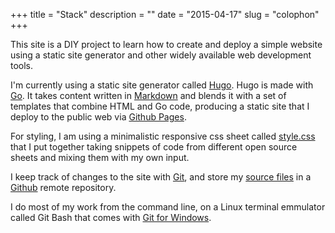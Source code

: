 +++
title = "Stack"
description = ""
date = "2015-04-17"
slug = "colophon"
+++

This site is a DIY project to learn how to create and deploy a simple website using a static site generator and other widely available web development tools. 

I'm currently using a static site generator called [Hugo](http://www.gohugo.io). Hugo is made with [Go](http://www.golang.org). It takes content written in [Markdown](http://daringfireball.net/projects/markdown/) and blends it with a set of templates that combine HTML and Go code, producing a static site that I deploy to the public web via [Github Pages](http://pages.github.com). 

For styling, I am using a minimalistic responsive css sheet called [style.css](../../css/style.css) that I put together taking snippets of code from different open source sheets and mixing them with my own input.

I keep track of changes to the site with [Git](http://www.git-scm.com), and store my [source files](https://github.com/mariobox/mariosanchez.org) in a [Github](http://www.github.com) remote repository.

I do most of my work from the command line, on a Linux terminal emmulator called Git Bash that comes with [Git for Windows](https://git-scm.com/).


